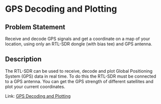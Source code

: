 # GPS Decoding and Plotting
## Problem Statement
Receive and decode GPS signals and get a coordinate on a map of your location, using only an RTL-SDR dongle (with bias tee) and GPS antenna.
## Description
The RTL-SDR can be used to receive, decode and plot Global Positioning System (GPS) data in real time. To do this the RTL-SDR must be connected to a GPS antenna. You can get the GPS strength of different satellites and plot your current coordinates.

Link: [GPS Decoding and Plotting](https://www.rtl-sdr.com/rtl-sdr-tutorial-gps-decoding-plotting/)
